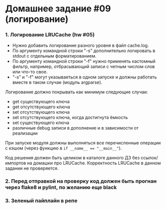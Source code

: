 # Домашнее задание #09 (логирование)

### 1. Логирование LRUCache (hw #05)

- Нужно добавить логирование разного уровня в файл cache.log.
- По аргументу командной строки "-s" дополнительно логировать в stdout с отдельным форматированием.
- По аргументу командной строки "-f" нужно применять кастомный фильтр, например, отбрасывающий записи c четным числом слов или что-то свое.
- "-s" и "-f" могут указываеться в одном запуске и должны работать вместе в таком случае (модуль argparse).

Логирование должно покрывать как минимум следующие случаи:
- get существующего ключа
- get отсутствующего ключа
- set отсутствующего ключа
- set отсутствующего ключа, когда достигнута ёмкость
- set существующего ключа
- различные debug записи в дополнение и в зависимости от реализации

При запуске модуля должны выполняться все перечисленные операции с кэшом (через функцию в `if __name__ == "__main__"`).

Код решения должен быть целиком в каталоге данного ДЗ без ссылок/импортов на домашки про LRUCache.
Корректность LRUCache в данном задании не проверяется.

### 2. Перед отправкой на проверку код должен быть прогнан через flake8 и pylint, по желанию еще black

### 3. Зеленый пайплайн в репе
